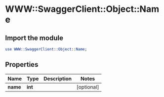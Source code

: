 # WWW::SwaggerClient::Object::Name

## Import the module
```perl
use WWW::SwaggerClient::Object::Name;
```

## Properties
Name | Type | Description | Notes
------------ | ------------- | ------------- | -------------
**name** | **int** |  | [optional] 


